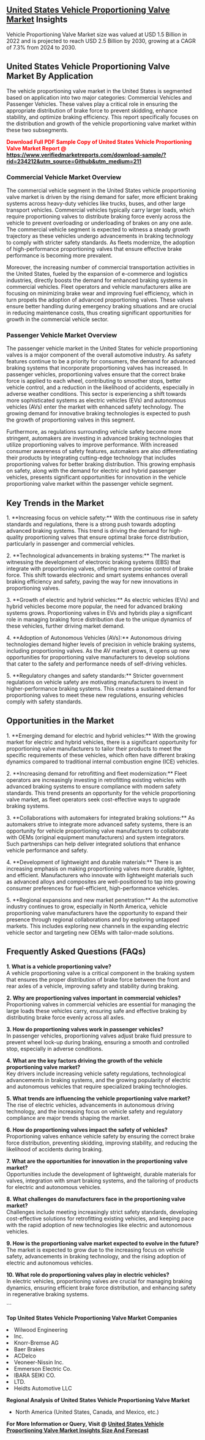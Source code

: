 <h2><a href="https://www.verifiedmarketreports.com/download-sample/?rid=234212&amp;utm_source=Github&amp;utm_medium=211" target="_blank">United States Vehicle Proportioning Valve Market</a> Insights</h2><p>Vehicle Proportioning Valve Market size was valued at USD 1.5 Billion in 2022 and is projected to reach USD 2.5 Billion by 2030, growing at a CAGR of 7.3% from 2024 to 2030.</p><p><h2>United States Vehicle Proportioning Valve Market By Application</h2><p>The vehicle proportioning valve market in the United States is segmented based on application into two major categories: Commercial Vehicles and Passenger Vehicles. These valves play a critical role in ensuring the appropriate distribution of brake force to prevent skidding, enhance stability, and optimize braking efficiency. This report specifically focuses on the distribution and growth of the vehicle proportioning valve market within these two subsegments.</p><p><b><p><span class=""><span style="color: #ff0000;"><strong>Download Full PDF Sample Copy of United States Vehicle Proportioning Valve Market Report</strong> @ </span><a href="https://www.verifiedmarketreports.com/download-sample/?rid=234212&amp;utm_source=Github&amp;utm_medium=211" target="_blank">https://www.verifiedmarketreports.com/download-sample/?rid=234212&amp;utm_source=Github&amp;utm_medium=211</a></span></p></b></p><h3>Commercial Vehicle Market Overview</h3><p>The commercial vehicle segment in the United States vehicle proportioning valve market is driven by the rising demand for safer, more efficient braking systems across heavy-duty vehicles like trucks, buses, and other large transport vehicles. Commercial vehicles typically carry larger loads, which require proportioning valves to distribute braking force evenly across the vehicle to prevent overloading or underloading of brakes on any one axle. The commercial vehicle segment is expected to witness a steady growth trajectory as these vehicles undergo advancements in braking technology to comply with stricter safety standards. As fleets modernize, the adoption of high-performance proportioning valves that ensure effective brake performance is becoming more prevalent.</p><p>Moreover, the increasing number of commercial transportation activities in the United States, fueled by the expansion of e-commerce and logistics industries, directly boosts the demand for enhanced braking systems in commercial vehicles. Fleet operators and vehicle manufacturers alike are focusing on minimizing brake wear and improving fuel efficiency, which in turn propels the adoption of advanced proportioning valves. These valves ensure better handling during emergency braking situations and are crucial in reducing maintenance costs, thus creating significant opportunities for growth in the commercial vehicle sector.</p><h3>Passenger Vehicle Market Overview</h3><p>The passenger vehicle market in the United States for vehicle proportioning valves is a major component of the overall automotive industry. As safety features continue to be a priority for consumers, the demand for advanced braking systems that incorporate proportioning valves has increased. In passenger vehicles, proportioning valves ensure that the correct brake force is applied to each wheel, contributing to smoother stops, better vehicle control, and a reduction in the likelihood of accidents, especially in adverse weather conditions. This sector is experiencing a shift towards more sophisticated systems as electric vehicles (EVs) and autonomous vehicles (AVs) enter the market with enhanced safety technology. The growing demand for innovative braking technologies is expected to push the growth of proportioning valves in this segment.</p><p>Furthermore, as regulations surrounding vehicle safety become more stringent, automakers are investing in advanced braking technologies that utilize proportioning valves to improve performance. With increased consumer awareness of safety features, automakers are also differentiating their products by integrating cutting-edge technology that includes proportioning valves for better braking distribution. This growing emphasis on safety, along with the demand for electric and hybrid passenger vehicles, presents significant opportunities for innovation in the vehicle proportioning valve market within the passenger vehicle segment.</p><h2>Key Trends in the Market</h2><p>1. **Increasing focus on vehicle safety:** With the continuous rise in safety standards and regulations, there is a strong push towards adopting advanced braking systems. This trend is driving the demand for high-quality proportioning valves that ensure optimal brake force distribution, particularly in passenger and commercial vehicles.</p><p>2. **Technological advancements in braking systems:** The market is witnessing the development of electronic braking systems (EBS) that integrate with proportioning valves, offering more precise control of brake force. This shift towards electronic and smart systems enhances overall braking efficiency and safety, paving the way for new innovations in proportioning valves.</p><p>3. **Growth of electric and hybrid vehicles:** As electric vehicles (EVs) and hybrid vehicles become more popular, the need for advanced braking systems grows. Proportioning valves in EVs and hybrids play a significant role in managing braking force distribution due to the unique dynamics of these vehicles, further driving market demand.</p><p>4. **Adoption of Autonomous Vehicles (AVs):** Autonomous driving technologies demand higher levels of precision in vehicle braking systems, including proportioning valves. As the AV market grows, it opens up new opportunities for proportioning valve manufacturers to develop solutions that cater to the safety and performance needs of self-driving vehicles.</p><p>5. **Regulatory changes and safety standards:** Stricter government regulations on vehicle safety are motivating manufacturers to invest in higher-performance braking systems. This creates a sustained demand for proportioning valves to meet these new regulations, ensuring vehicles comply with safety standards.</p><h2>Opportunities in the Market</h2><p>1. **Emerging demand for electric and hybrid vehicles:** With the growing market for electric and hybrid vehicles, there is a significant opportunity for proportioning valve manufacturers to tailor their products to meet the specific requirements of these vehicles, which often have different braking dynamics compared to traditional internal combustion engine (ICE) vehicles.</p><p>2. **Increasing demand for retrofitting and fleet modernization:** Fleet operators are increasingly investing in retrofitting existing vehicles with advanced braking systems to ensure compliance with modern safety standards. This trend presents an opportunity for the vehicle proportioning valve market, as fleet operators seek cost-effective ways to upgrade braking systems.</p><p>3. **Collaborations with automakers for integrated braking solutions:** As automakers strive to integrate more advanced safety systems, there is an opportunity for vehicle proportioning valve manufacturers to collaborate with OEMs (original equipment manufacturers) and system integrators. Such partnerships can help deliver integrated solutions that enhance vehicle performance and safety.</p><p>4. **Development of lightweight and durable materials:** There is an increasing emphasis on making proportioning valves more durable, lighter, and efficient. Manufacturers who innovate with lightweight materials such as advanced alloys and composites are well-positioned to tap into growing consumer preferences for fuel-efficient, high-performance vehicles.</p><p>5. **Regional expansions and new market penetration:** As the automotive industry continues to grow, especially in North America, vehicle proportioning valve manufacturers have the opportunity to expand their presence through regional collaborations and by exploring untapped markets. This includes exploring new channels in the expanding electric vehicle sector and targeting new OEMs with tailor-made solutions.</p><h2>Frequently Asked Questions (FAQs)</h2><p><b>1. What is a vehicle proportioning valve?</b><br>A vehicle proportioning valve is a critical component in the braking system that ensures the proper distribution of brake force between the front and rear axles of a vehicle, improving safety and stability during braking.</p><p><b>2. Why are proportioning valves important in commercial vehicles?</b><br>Proportioning valves in commercial vehicles are essential for managing the large loads these vehicles carry, ensuring safe and effective braking by distributing brake force evenly across all axles.</p><p><b>3. How do proportioning valves work in passenger vehicles?</b><br>In passenger vehicles, proportioning valves adjust brake fluid pressure to prevent wheel lock-up during braking, ensuring a smooth and controlled stop, especially in adverse conditions.</p><p><b>4. What are the key factors driving the growth of the vehicle proportioning valve market?</b><br>Key drivers include increasing vehicle safety regulations, technological advancements in braking systems, and the growing popularity of electric and autonomous vehicles that require specialized braking technologies.</p><p><b>5. What trends are influencing the vehicle proportioning valve market?</b><br>The rise of electric vehicles, advancements in autonomous driving technology, and the increasing focus on vehicle safety and regulatory compliance are major trends shaping the market.</p><p><b>6. How do proportioning valves impact the safety of vehicles?</b><br>Proportioning valves enhance vehicle safety by ensuring the correct brake force distribution, preventing skidding, improving stability, and reducing the likelihood of accidents during braking.</p><p><b>7. What are the opportunities for innovation in the proportioning valve market?</b><br>Opportunities include the development of lightweight, durable materials for valves, integration with smart braking systems, and the tailoring of products for electric and autonomous vehicles.</p><p><b>8. What challenges do manufacturers face in the proportioning valve market?</b><br>Challenges include meeting increasingly strict safety standards, developing cost-effective solutions for retrofitting existing vehicles, and keeping pace with the rapid adoption of new technologies like electric and autonomous vehicles.</p><p><b>9. How is the proportioning valve market expected to evolve in the future?</b><br>The market is expected to grow due to the increasing focus on vehicle safety, advancements in braking technology, and the rising adoption of electric and autonomous vehicles.</p><p><b>10. What role do proportioning valves play in electric vehicles?</b><br>In electric vehicles, proportioning valves are crucial for managing braking dynamics, ensuring efficient brake force distribution, and enhancing safety in regenerative braking systems.</p>```</p><p><strong>Top United States Vehicle Proportioning Valve Market Companies</strong></p><div data-test-id=""><p><li>Wilwood Engineering</li><li> Inc.</li><li> Knorr-Bremse AG</li><li> Baer Brakes</li><li> ACDelco</li><li> Veoneer-Nissin Inc.</li><li> Emmerson Electric Co.</li><li> IBARA SEIKI CO.</li><li> LTD.</li><li> Heidts Automotive LLC</li></p><div><strong>Regional Analysis of&nbsp;United States Vehicle Proportioning Valve Market</strong></div><ul><li dir="ltr"><p dir="ltr">North America&nbsp;(United States, Canada, and Mexico, etc.)</p></li></ul><p><strong>For More Information or Query, Visit @&nbsp;</strong><strong><a href="https://www.verifiedmarketreports.com/product/vehicle-proportioning-valve-market/?utm_source=Github&amp;utm_medium=211" target="_blank">United States Vehicle Proportioning Valve Market Insights Size And Forecast</a></strong></p></div>
